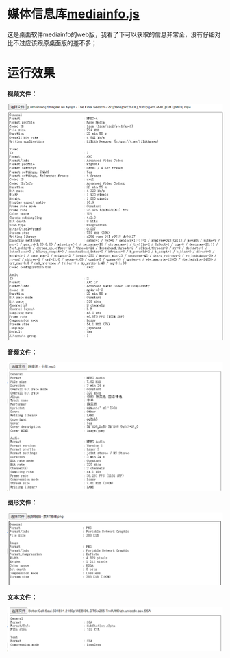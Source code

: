 # 媒体信息库[mediainfo.js](https://github.com/buzz/mediainfo.js)

这是桌面软件mediainfo的web版，我看了下可以获取的信息非常全，没有仔细对比不过应该跟原桌面版的差不多；



# 运行效果

**视频文件：**

![1651288399308](images/1651288399308.png)



**音频文件：**

![1651288657016](images/1651288657016.png)



**图形文件：**

![1651288353834](images/1651288353834.png)



**文本文件：**

![1651288743637](images/1651288743637.png)





